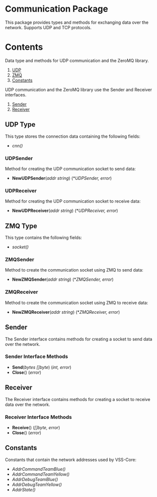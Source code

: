 # Communication Package

This package provides types and methods for exchanging data over the network. Supports UDP and TCP protocols.

# Contents

Data type and methods for UDP communication and the ZeroMQ library.

1. [UDP](#udp)
2. [ZMQ](#zmq)
3. [Constants](#const)

UDP communication and the ZeroMQ library use the Sender and Receiver interfaces.

1. [Sender](#send)
2. [Receiver](#rec)

<a name="udp"></a>

## UDP Type

This type stores the connection data containing the following fields:

- *cnn()*

### UDPSender

Method for creating the UDP communication socket to send data:

- **NewUDPSender**(*addr string*) (**UDPSender, error*)

### UDPReceiver

Method for creating the UDP communication socket to receive data:

- **NewUDPReceiver**(*addr string*) (**UDPReceiver, error*)

<a name="zmq"></a>

## ZMQ Type

This type contains the following fields:

- *socket()*

### ZMQSender

Method to create the communication socket using ZMQ to send data:

- **NewZMQSender**(*addr string*) (**ZMQSender, error*)

### ZMQReceiver

Method to create the communication socket using ZMQ to receive data:

- **NewZMQReceiver**(*addr string*) (**ZMQReceiver, error*)

<a name="send"></a>
## Sender

The Sender interface contains methods for creating a socket to send data over the network.

### Sender Interface Methods

- **Send**(*bytes []byte*) (*int, error*)
- **Close**() (*error*)

<a name="rec"></a>
## Receiver

The Receiver interface contains methods for creating a socket to receive data over the network.

### Receiver Interface Methods

- **Receive**() (*[]byte, error*)
- **Close**() (*error*)

<a name="const"></a>
## Constants

Constants that contain the network addresses used by VSS-Core:

- *AddrCommandTeamBlue()*
- *AddrCommandTeamYellow()*
- *AddrDebugTeamBlue()*
- *AddrDebugTeamYellow()*
- *AddrState()*
